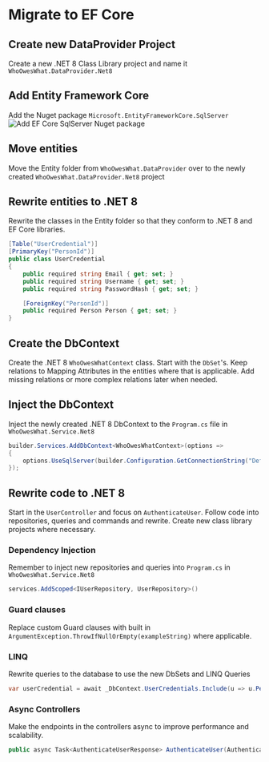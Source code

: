 # Migrate to EF Core

## Create new DataProvider Project
Create a new .NET 8 Class Library project and name it `WhoOwesWhat.DataProvider.Net8`

## Add Entity Framework Core
Add the Nuget package `Microsoft.EntityFrameworkCore.SqlServer`
![Add EF Core SqlServer Nuget package](https://github.com/sopra-steria-norge/cloud-akademiet-course-files/blob/main/images/ef-core-migration-images/ef-core-nuget-package.png)

## Move entities
Move the Entity folder from `WhoOwesWhat.DataProvider` over to the newly created `WhoOwesWhat.DataProvider.Net8` project

## Rewrite entities to .NET 8
Rewrite the classes in the Entity folder so that they conform to .NET 8 and EF Core libraries.
```csharp
[Table("UserCredential")]
[PrimaryKey("PersonId")]
public class UserCredential
{
    public required string Email { get; set; }
    public required string Username { get; set; }
    public required string PasswordHash { get; set; }

    [ForeignKey("PersonId")]
    public required Person Person { get; set; }
}
```

## Create the DbContext
Create the .NET 8 `WhoOwesWhatContext` class. Start with the `DbSet`'s. Keep relations to Mapping Attributes in the entities where that is applicable. Add missing relations or more complex relations later when needed.  

## Inject the DbContext
Inject the newly created .NET 8 DbContext to the `Program.cs` file in `WhoOwesWhat.Service.Net8`

```csharp
builder.Services.AddDbContext<WhoOwesWhatContext>(options =>
{
	options.UseSqlServer(builder.Configuration.GetConnectionString("DefaultConnection"));
});
```

## Rewrite code to .NET 8
Start in the `UserController` and focus on `AuthenticateUser`. Follow code into repositories, queries and commands and rewrite. Create new class library projects where necessary. 

### Dependency Injection
Remember to inject new repositories and queries into `Program.cs` in `WhoOwesWhat.Service.Net8`

```csharp
services.AddScoped<IUserRepository, UserRepository>()
```

### Guard clauses
Replace custom Guard clauses with built in `ArgumentException.ThrowIfNullOrEmpty(exampleString)` where applicable.

### LINQ
Rewrite queries to the database to use the new DbSets and LINQ Queries
```csharp
var userCredential = await _DbContext.UserCredentials.Include(u => u.Person).SingleOrDefaultAsync(a => a.Username == username);
```

### Async Controllers
Make the endpoints in the controllers async to improve performance and scalability.
```csharp
public async Task<AuthenticateUserResponse> AuthenticateUser(AuthenticateUserRequest request)
```
